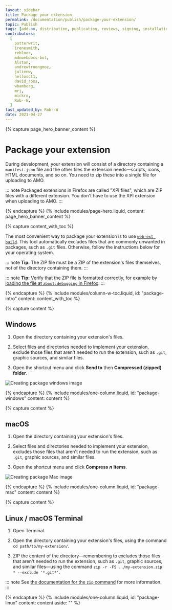 ```yaml
---
layout: sidebar
title: Package your extension
permalink: /documentation/publish/package-your-extension/
topic: Publish
tags: [add-on, distribution, publication, reviews, signing, installation]
contributors:
  [
    potterwrit,
    irenesmith,
    rebloor,
    mdnwebdocs-bot,
    Alston,
    andrewtruongmoz,
    julienw,
    hellosct1,
    david_ross,
    wbamberg,
    mrj,
    mickro,
    Rob--W,
  ]
last_updated_by: Rob--W
date: 2021-04-27
---
```


<!-- Page Hero Banner -->

{% capture page_hero_banner_content %}

# Package your extension

During development, your extension will consist of a directory containing a `manifest.json` file and the other files the extension needs—scripts, icons, HTML documents, and so on. You need to zip these into a single file for uploading to AMO.

::: note
Packaged extensions in Firefox are called "XPI files", which are ZIP files with a different extension.
You don't have to use the XPI extension when uploading to AMO.
:::

{% endcapture %}
{% include modules/page-hero.liquid,
	content: page_hero_banner_content
%}

<!-- END: Page Hero Banner -->

<!-- Content with Table of Contents Module -->

{% capture content_with_toc %}

The most convenient way to package your extension is to use [`web-ext build`](/documentation/develop/web-ext-command-reference/#web-ext-build). This tool automatically excludes files that are commonly unwanted in packages, such as `.git` files. Otherwise, follow the instructions below for your operating system.

::: note
**Tip:** The ZIP file must be a ZIP of the extension's files themselves, not of the directory containing them.
:::

::: note
**Tip:** Verify that the ZIP file is formatted correctly, for example by [loading the file at `about:debugging` in Firefox](/documentation/develop/temporary-installation-in-firefox/).
:::

{% endcapture %}
{% include modules/column-w-toc.liquid,
	id: "package-intro"
	content: content_with_toc
%}

<!-- END: Content with Table of Contents -->

<!-- Single Column Body Module -->

{% capture content %}

## Windows

1. Open the directory containing your extension's files.

2. Select files and directories needed to implement your extension, exclude those files that aren't needed to run the extension, such as `.git`, graphic sources, and similar files.

3. Open the shortcut menu and click **Send to** then **Compressed (zipped) folder**.

![Creating package windows image](/assets/img/documentation/publish/creating_package_windows.png)

{% endcapture %}
{% include modules/one-column.liquid,
  id: "package-windows"
  content: content
%}

<!-- END: Single Column Body Module -->

<!-- Single Column Body Module -->

{% capture content %}

## macOS

1. Open the directory containing your extension's files.

2. Select files and directories needed to implement your extension, excludes those files that aren't needed to run the extension, such as `.git`, graphic sources, and similar files.

3. Open the shortcut menu and click **Compress** **_n_** **Items**.

![Creating package Mac image](/assets/img/documentation/publish/creating_package_mac.png)

{% endcapture %}
{% include modules/one-column.liquid,
  id: "package-mac"
  content: content
%}

<!-- END: Single Column Body Module -->

<!-- Single Column Body Module -->

{% capture content %}

## Linux / macOS Terminal

1. Open Terminal.

2. Open the directory containing your extension's files, using the command
   `cd path/to/my-extension/`.

3. ZIP the content of the directory—remembering to excludes those files that aren't needed to run the extension, such as `.git`, graphic sources, and similar files—using the command `zip -r -FS ../my-extension.zip * --exclude '*.git*'`.

::: note
See [the documentation for the `zip` command](https://linux.die.net/man/1/zip) for more information.
:::

{% endcapture %}
{% include modules/one-column.liquid,
  id: "package-linux"
  content: content
  aside: ""
%}

<!-- END: Single Column Body Module -->


